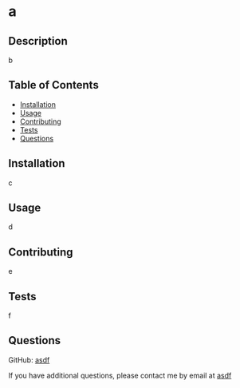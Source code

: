 # a

## Description

b

## Table of Contents

- [Installation](#installation)
- [Usage](#usage)
- [Contributing](#contributing)
- [Tests](#tests)
- [Questions](#questions)

## Installation

c

## Usage

d

## Contributing

e

## Tests

f

## Questions

GitHub: [asdf](https://github.com/asdf)

If you have additional questions, please contact me by email at [asdf](mailto:asdf)